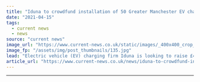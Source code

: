 ```yaml
---
title: "Iduna to crowdfund installation of 50 Greater Manchester EV chargers"
date: "2021-04-15"
tags: 
  - current news
  - news
source: "current news"
image_url: "https://www.current-news.co.uk/static/images/_400x400_crop_center-center/Manchester-credit-Flickr-Zuzanna-Neziri.jpg"
image_fp: "/assets/img/post_thumbnails/135.jpg"
lead: "​Electric vehicle (EV) charging firm Iduna is looking to raise £4 million through ethical crowdfunding platform Abundance."
article_url: "https://www.current-news.co.uk/news/iduna-to-crowdfund-installation-of-50-greater-manchester-ev-chargers?utm_source=rss-feeds&utm_medium=rss&utm_campaign=rss"
---
```


---
